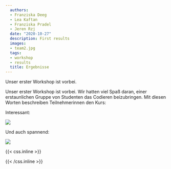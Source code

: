 ```yaml
---
  authors:
  - Franziska Deeg
  - Lea Kaftan
  - Franziska Pradel
  - Jeren Rzj
  date: "2020-10-27"
  description: First results
  images:
  - team2.jpg
  tags:
  - workshop
  - results
  title: Ergebnisse
---
```

  
  
  Unser erster Workshop ist vorbei.
<!--more-->
  Unser erster Workshop ist vorbei. Wir hatten viel Spaß daran, einer erstaunlichen Gruppe von Studenten das Codieren beizubringen. Mit diesen Worten beschreiben Teilnehmerinnen den Kurs:
  
Interessant:

![](/post/ergebnisse_files/menti_wc_green.jpg)

Und auch spannend:

![](/post/ergebnisse_files/menti_wc_green2.jpg)


{{< css.inline >}}
<style>
.canon { background: white; width: 100%; height: auto;}
</style>
{{< /css.inline >}}

